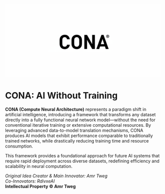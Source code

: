 
![CONA Cover](https://raw.githubusercontent.com/RdivxeAI/CONA/refs/heads/main/CONA.png)

# CONA: AI Without Training

**CONA (Compute Neural Architecture)** represents a paradigm shift in artificial intelligence, introducing a framework that transforms any dataset directly into a fully functional neural network model—without the need for conventional iterative training or extensive computational resources. By leveraging advanced data-to-model translation mechanisms, CONA produces AI models that exhibit performance comparable to traditionally trained networks, while drastically reducing training time and resource consumption.

This framework provides a foundational approach for future AI systems that require rapid deployment across diverse datasets, redefining efficiency and scalability in neural computation.

*Original Idea Creator & Main Innovator: Amr Tweg*  
*Co-Innovators: RdivxeAI*  
**Intellectual Property © Amr Tweg**
